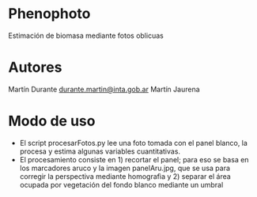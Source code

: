 # Phenophoto
Estimación de biomasa mediante fotos oblicuas
# Autores
Martín Durante durante.martin@inta.gob.ar
Martín Jaurena

# Modo de uso
- El script procesarFotos.py lee una foto tomada con el panel blanco, la procesa y estima algunas variables cuantitativas.
- El procesamiento consiste en 1) recortar el panel; para eso se basa en los marcadores aruco y la imagen panelAru.jpg, que se usa para corregir la perspectiva mediante homografìa y 2) separar el área ocupada por vegetación del fondo blanco mediante un umbral
